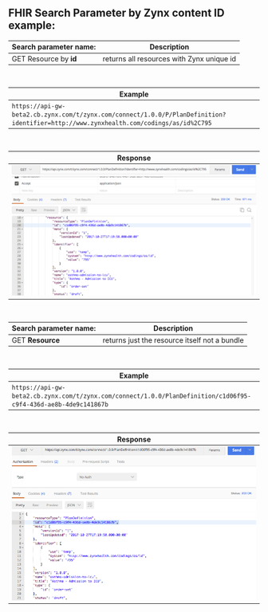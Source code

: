 ## FHIR Search Parameter by Zynx content ID example:

Search parameter name: | Description 
 --- | --- 
GET Resource by **id** | returns all resources with Zynx unique id
<br>

| Example |
| --- |
| `https://api-gw-beta2.cb.zynx.com/t/zynx.com/connect/1.0.0/P/PlanDefinition?identifier=http://www.zynxhealth.com/codings/as/id%2C795` |
<br>

| Response |
| --- |
|<img src="img/postman-search-id.png">|
<br>

Search parameter name: | Description 
 --- | --- 
GET **Resource** | returns just the resource itself not a bundle
<br>

| Example |
| --- |
| `https://api-gw-beta2.cb.zynx.com/t/zynx.com/connect/1.0.0/PlanDefinition/c1d06f95-c9f4-436d-ae8b-4de9c141867b` |
<br>

| Response |
| --- |
|<img src="img/postman-search-resourceId.png">|
<br>
